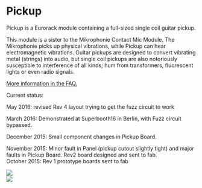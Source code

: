 # Pickup

Pickup is a Eurorack module containing a full-sized single coil guitar pickup.  

This module is a sister to the Mikrophonie Contact Mic Module. The Mikrophonie picks up physical vibrations, while Pickup can hear electromagnetic vibrations. Guitar pickups are designed to convert vibrating metal (strings) into audio, but single coil pickups are also notoriously susceptible to interference of all kinds; hum from transformers, fluorescent lights or even radio signals.

[More information in the FAQ.](https://github.com/TomWhitwell/Pickup/wiki/Music-Thing-Modular-Pickup:-FAQ) 

Current status:  

May 2016: revised Rev 4 layout trying to get the fuzz circuit to work 

March 2016: Demonstrated at Superbooth16 in Berlin, with Fuzz circuit bypassed. 

December 2015: Small component changes in Pickup Board. 

November 2015: Minor fault in Panel (pickup cutout slightly tight) and major faults in Pickup Board. Rev2 board designed and sent to fab.  
October 2015: Rev 1 prototype boards sent to fab  


![](https://raw.githubusercontent.com/TomWhitwell/Pickup/master/Collateral/pickuppanel.jpg)  
![](https://raw.githubusercontent.com/TomWhitwell/Magnetophone/master/Collateral/tapehead-panel.jpg)
